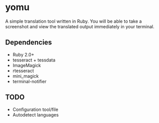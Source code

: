 # yomu 
A simple translation tool written in Ruby. You will be able to take a screenshot and view the translated output immediately in your terminal.

## Dependencies
* Ruby 2.0+
* tesseract + tessdata
* ImageMagick
* rtesseract
* mini_magick
* terminal-notifier

## TODO
* Configuration tool/file
* Autodetect languages
